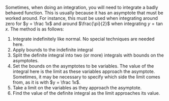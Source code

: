 Sometimes, when doing an integration, you will need to integrate a badly behaved function. This is usually because it has an asymptote that must be worked around. For instance, this must be used when integrating around zero for $y = \frac 1x$ and around $\frac{\pi}{2}$ when integrating $y = \tan x$. The method is as follows:
1. Integrate indefinitely like normal. No special techniques are needed here.
2. Apply bounds to the indefinite integral
3. Split the definite integral into two (or more) integrals with bounds on the asymptotes.
4. Set the bounds on the asymptotes to be variables. The value of the integral here is the limit as these variables approach the asymptote. Sometimes, it may be necessary to specify which side the limit comes from, as it is with $y = \frac 1x$. 
5. Take a limit on the variables as they approach the asymptote.
6. Find the value of the definite integral as the limit approaches its value.